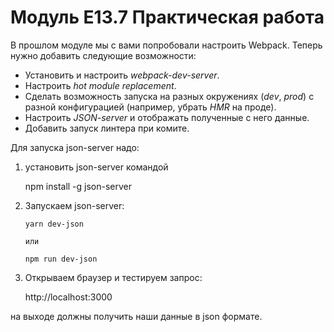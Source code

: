 # Модуль E13.7 Практическая работа

В прошлом модуле мы с вами попробовали настроить Webpack. Теперь нужно добавить следующие возможности:

- Установить и настроить _webpack-dev-server_.
- Настроить _hot module replacement_.
- Сделать возможность запуска на разных окружениях (_dev_, _prod_) c разной конфигурацией (например, убрать _HMR_ на проде).
- Настроить _JSON-server_ и отображать полученные с него данные.
- Добавить запуск линтера при комите.

Для запуска json-server надо:

1.  установить json-server командой

    npm install -g json-server

2.  Запускаем json-server:

        yarn dev-json

        или

        npm run dev-json

3.  Открываем браузер и тестируем запрос:

    http://localhost:3000

на выходе должны получить наши данные в json формате.


